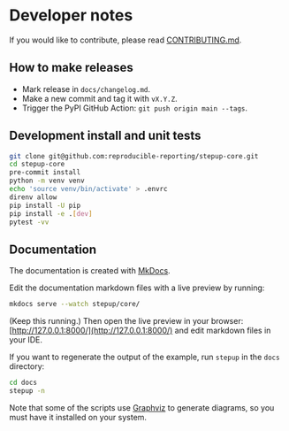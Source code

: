 # Developer notes

If you would like to contribute, please read [CONTRIBUTING.md](https://github.com/reproducible-reporting/.github/blob/main/CONTRIBUTING.md).


## How to make releases

- Mark release in `docs/changelog.md`.
- Make a new commit and tag it with `vX.Y.Z`.
- Trigger the PyPI GitHub Action: `git push origin main --tags`.


## Development install and unit tests

```bash
git clone git@github.com:reproducible-reporting/stepup-core.git
cd stepup-core
pre-commit install
python -m venv venv
echo 'source venv/bin/activate' > .envrc
direnv allow
pip install -U pip
pip install -e .[dev]
pytest -vv
```


## Documentation

The documentation is created with [MkDocs](https://www.mkdocs.org/).

Edit the documentation markdown files with a live preview by running:

```bash
mkdocs serve --watch stepup/core/
```

(Keep this running.)
Then open the live preview in your browser: [http://127.0.0.1:8000/](http://127.0.0.1:8000/)
and edit markdown files in your IDE.

If you want to regenerate the output of the example, run `stepup` in the `docs` directory:

```bash
cd docs
stepup -n
```

Note that some of the scripts use [Graphviz](https://graphviz.org/) to generate diagrams,
so you must have it installed on your system.

